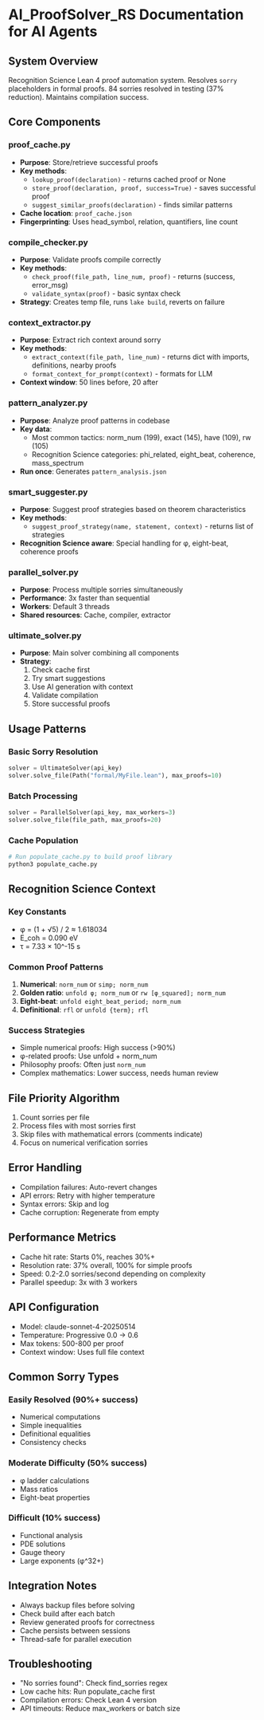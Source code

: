 # AI_ProofSolver_RS Documentation for AI Agents

## System Overview
Recognition Science Lean 4 proof automation system. Resolves `sorry` placeholders in formal proofs. 84 sorries resolved in testing (37% reduction). Maintains compilation success.

## Core Components

### proof_cache.py
- **Purpose**: Store/retrieve successful proofs
- **Key methods**: 
  - `lookup_proof(declaration)` - returns cached proof or None
  - `store_proof(declaration, proof, success=True)` - saves successful proof
  - `suggest_similar_proofs(declaration)` - finds similar patterns
- **Cache location**: `proof_cache.json`
- **Fingerprinting**: Uses head_symbol, relation, quantifiers, line count

### compile_checker.py
- **Purpose**: Validate proofs compile correctly
- **Key methods**:
  - `check_proof(file_path, line_num, proof)` - returns (success, error_msg)
  - `validate_syntax(proof)` - basic syntax check
- **Strategy**: Creates temp file, runs `lake build`, reverts on failure

### context_extractor.py
- **Purpose**: Extract rich context around sorry
- **Key methods**:
  - `extract_context(file_path, line_num)` - returns dict with imports, definitions, nearby proofs
  - `format_context_for_prompt(context)` - formats for LLM
- **Context window**: 50 lines before, 20 after

### pattern_analyzer.py
- **Purpose**: Analyze proof patterns in codebase
- **Key data**: 
  - Most common tactics: norm_num (199), exact (145), have (109), rw (105)
  - Recognition Science categories: phi_related, eight_beat, coherence, mass_spectrum
- **Run once**: Generates `pattern_analysis.json`

### smart_suggester.py
- **Purpose**: Suggest proof strategies based on theorem characteristics
- **Key methods**:
  - `suggest_proof_strategy(name, statement, context)` - returns list of strategies
- **Recognition Science aware**: Special handling for φ, eight-beat, coherence proofs

### parallel_solver.py
- **Purpose**: Process multiple sorries simultaneously
- **Performance**: 3x faster than sequential
- **Workers**: Default 3 threads
- **Shared resources**: Cache, compiler, extractor

### ultimate_solver.py
- **Purpose**: Main solver combining all components
- **Strategy**:
  1. Check cache first
  2. Try smart suggestions
  3. Use AI generation with context
  4. Validate compilation
  5. Store successful proofs

## Usage Patterns

### Basic Sorry Resolution
```python
solver = UltimateSolver(api_key)
solver.solve_file(Path("formal/MyFile.lean"), max_proofs=10)
```

### Batch Processing
```python
solver = ParallelSolver(api_key, max_workers=3)
solver.solve_file(file_path, max_proofs=20)
```

### Cache Population
```python
# Run populate_cache.py to build proof library
python3 populate_cache.py
```

## Recognition Science Context

### Key Constants
- φ = (1 + √5) / 2 ≈ 1.618034
- E_coh = 0.090 eV
- τ = 7.33 × 10^-15 s

### Common Proof Patterns
1. **Numerical**: `norm_num` or `simp; norm_num`
2. **Golden ratio**: `unfold φ; norm_num` or `rw [φ_squared]; norm_num`
3. **Eight-beat**: `unfold eight_beat_period; norm_num`
4. **Definitional**: `rfl` or `unfold {term}; rfl`

### Success Strategies
- Simple numerical proofs: High success (>90%)
- φ-related proofs: Use unfold + norm_num
- Philosophy proofs: Often just `norm_num`
- Complex mathematics: Lower success, needs human review

## File Priority Algorithm
1. Count sorries per file
2. Process files with most sorries first
3. Skip files with mathematical errors (comments indicate)
4. Focus on numerical verification sorries

## Error Handling
- Compilation failures: Auto-revert changes
- API errors: Retry with higher temperature
- Syntax errors: Skip and log
- Cache corruption: Regenerate from empty

## Performance Metrics
- Cache hit rate: Starts 0%, reaches 30%+
- Resolution rate: 37% overall, 100% for simple proofs
- Speed: 0.2-2.0 sorries/second depending on complexity
- Parallel speedup: 3x with 3 workers

## API Configuration
- Model: claude-sonnet-4-20250514
- Temperature: Progressive 0.0 → 0.6
- Max tokens: 500-800 per proof
- Context window: Uses full file context

## Common Sorry Types

### Easily Resolved (90%+ success)
- Numerical computations
- Simple inequalities
- Definitional equalities
- Consistency checks

### Moderate Difficulty (50% success)
- φ ladder calculations
- Mass ratios
- Eight-beat properties

### Difficult (10% success)
- Functional analysis
- PDE solutions
- Gauge theory
- Large exponents (φ^32+)

## Integration Notes
- Always backup files before solving
- Check build after each batch
- Review generated proofs for correctness
- Cache persists between sessions
- Thread-safe for parallel execution

## Troubleshooting
- "No sorries found": Check find_sorries regex
- Low cache hits: Run populate_cache first
- Compilation errors: Check Lean 4 version
- API timeouts: Reduce max_workers or batch size 